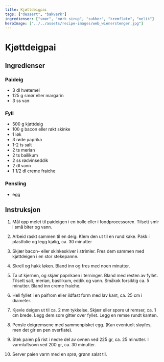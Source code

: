 ```yaml
---
title: Kjøttdeigpai
tags: ["dessert", "bakverk"]
ingredienser: ["smør", "mørk sirup", "sukker", "kremfløte", "nelik"]
heroImage: ["../../assets/recipe-images/web_wienerstenger.jpg"]
---
```


# Kjøttdeigpai

## Ingredienser

### Paideig

- 3 dl hvetemel
- 125 g smør eller margarin
- 3 ss van

### Fyll

- 500 g kjøttdeig
- 100 g bacon eller røkt skinke
- 1 løk
- 3 røde paprika
- 1-2 ts salt
- 2 ts merian
- 2 ts bailikum
- 2 ss rødvinseddik
- 2 dl vann
- 1 1/2 dl creme fraiche

### Pensling

- egg

## Instruksjon

1. Mål opp melet til paideigen i en bolle eller i foodprocessoren. Tilsett smlr i små biter og vann.

2. Arbeid raskt sammen til en deig. Klem den ut til en rund kake. Pakk i plastfolie og legg kjølig, ca. 30 minutter

3. Skjær bacon- eller skinkeskiver i strimler. Fres dem sammen med kjøttdeigen i en stor stekepanne.

4. Skrell og hakk løken. Bland inn og fres med noen minutter.

5. Ta ut kjernen, og skjær paprikaen i terninger. Bland med resten av fyllet. Tilsett salt, merian, basilikum, eddik og vann. Småkok forsiktig ca. 5 minutter. Bland inn creme fraiche.

6. Hell fyllet i en paifrom eller ildfast form med lav kant, ca. 25 cm i diameter.

7. Kjevle deigen ut til ca. 2 mm tykkelse. Skjær eller spore ut remser, ca. 1 cm brede. Legg dem som gitter over fyllet. Legg en remse rundt kanten.

8. Pensle deigremsene med sammenpisket egg. (Kan eventuelt sløyfes, men det gir en pen overflate).

9. Stek paien på rist i nedre del av ovnen ved 225 gr, ca. 25 minutter. I varmluftsovn ved 200 gr, ca. 30 minutter.

10. Server paien varm med en sprø, grønn salat til.
